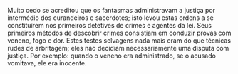 ﻿Muito cedo se acreditou que os fantasmas administravam a justiça por intermédio dos curandeiros e sacerdotes; isto levou estas ordens a se constituírem nos primeiros detetives de crimes e agentes da lei. Seus primeiros métodos de descobrir crimes consistiam em conduzir provas com veneno, fogo e dor. Estes testes selvagens nada mais eram do que técnicas rudes de arbritagem; eles não decidiam necessariamente uma disputa com justiça. Por exemplo: quando o veneno era administrado, se o acusado vomitava, ele era inocente.
